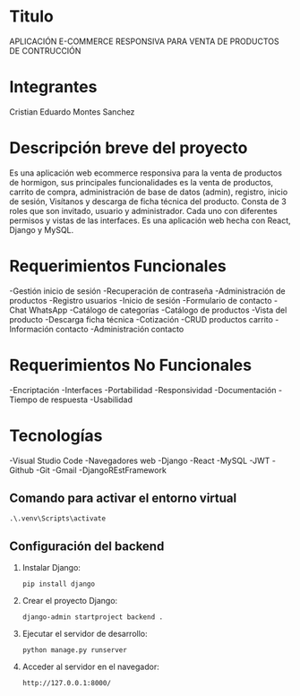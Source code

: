 # Titulo
APLICACIÓN E-COMMERCE RESPONSIVA PARA VENTA DE PRODUCTOS DE CONTRUCCIÓN

# Integrantes
Cristian Eduardo Montes Sanchez

# Descripción breve del proyecto
Es una aplicación web ecommerce responsiva para la venta de productos de hormigon, sus principales
funcionalidades es la venta de productos, carrito de compra, administración de base de datos (admin),
registro, inicio de sesión, Visítanos y descarga de ficha técnica del producto. Consta de 3 roles que
son invitado, usuario y administrador. Cada uno con diferentes permisos y vistas de las interfaces.
Es una aplicación web hecha con React, Django y MySQL.
# Requerimientos Funcionales
-Gestión inicio de sesión
-Recuperación de contraseña
-Administración de productos
-Registro usuarios
-Inicio de sesión
-Formulario de contacto
-Chat WhatsApp
-Catálogo de categorías
-Catálogo de productos
-Vista del producto
-Descarga ficha técnica
-Cotización
-CRUD productos carrito
-Información contacto
-Administración contacto
# Requerimientos No Funcionales
-Encriptación
-Interfaces
-Portabilidad
-Responsividad
-Documentación
-Tiempo de respuesta
-Usabilidad
# Tecnologías
-Visual Studio Code
-Navegadores web
-Django
-React
-MySQL
-JWT
-Github
-Git
-Gmail
-DjangoREstFramework


## Comando para activar el entorno virtual
    .\.venv\Scripts\activate

## Configuración del backend

1. Instalar Django:
    ```
    pip install django
    ```

2. Crear el proyecto Django:
    ```
    django-admin startproject backend .
    ```

3. Ejecutar el servidor de desarrollo:
    ```
    python manage.py runserver
    ```

4. Acceder al servidor en el navegador:
    ```
    http://127.0.0.1:8000/
    ```